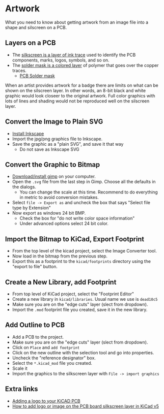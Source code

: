 # Artwork

What you need to know about getting artwork from an image file
into a shape and silscreen on a PCB.

## Layers on a PCB

* The [silkscreen is a layer of ink trace](https://www.pcbway.com/pcb_prototype/PCB_Silkscreen.html) used to identify the PCB components, marks, logos, symbols, and so on.
* The [solder mask is a colored layer](https://en.wikipedia.org/wiki/Solder_mask) of polymer that goes over the copper traces.
  * [PCB Solder mask](https://www.pcbway.com/pcb_prototype/PCB_Solder_mask.html#:~:text=PCB%20Solder%20mask,between%20closely%20spaced%20solder%20pads.)

When an artist provides artwork for a badge there are limits on what can be shown on the silscreen layer.
In other words, an 8-bit black and white graphic would look closeer to the original artwork. Full color
graphics with lots of lines and shading would not be reproduced well on the silscreen layer.

## Convert the Image to Plain SVG

* [Install Inkscape](https://inkscape.org/release/inkscape-1.2.2/)
* Import the jpg/png graphics file to Inkscape.
* Save the graphic as a "plain SVG", and save it that way
  * Do not save as Inkscape SVG

## Convert the Graphic to Bitmap

* [Download/install gimp](https://www.gimp.org/) on your computer.
* Open the `.svg` file from the last step in Gimp. Choose all the defaults in the dialogs.
  * You can change the scale at this time. Recommend to do everything in metric to avoid conversion mistakes.
* Select `file -> Export as` and uncheck the box that says  "Select file type by Extension"
* Now export as windows 24 bit BMP.
  * Check the box for "do not write color space information"
  * Under advanced options select 24 bit color.

## Import the Bitmap to KiCad, Export Footprint

* From the top level of the kicad project, select the Image Converter tool.
* Now load in the bitmap from the previous step.
* Export this as a footprint to the `kicad/footprints` directory using the "export to file" button.

## Create a New Library, add Footprint

* From top level of KiCad project, select the "Footprint Editor"
* Create a new library in `kicad/libraries`. Usual name we use is `dead10c5`
* Make sure you are on the "edge cuts" layer (slect from dropdown).
* Import the `.mod` footprint file you created, save it in the new library.

## Add Outline to PCB

* Add a PCB to the project.
* Make sure you are on the "edge cuts" layer (slect from dropdown).
* Click on `Place` and `add footprint`
* Click on the new outline with the selection tool and go into properties.
* Uncheck the  "reference designator" box.
* Select the `*.kicad_mod` file you created.
* Scale it
* Import the graphics to the silkscreen layer with `File -> import graphics`

## Extra links

* [Adding a logo to your KiCAD PCB](https://www.re-innovation.co.uk/docs/adding-logo-to-kicad/)
* [How to add logo or image on the PCB board silkscreen layer in KiCad v5](https://acoptex.com/wp/how-to-add-logo-or-image-on-the-pcb-board-in-kicad-v5/)
